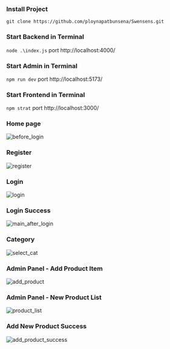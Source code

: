 ### Install Project
`git clone https://github.com/ploynapatbunsena/Swensens.git`

### Start Backend in Terminal
`node .\index.js`
port http://localhost:4000/

### Start Admin in Terminal
`npm run dev`
port http://localhost:5173/

### Start Frontend in Terminal
`npm strat`
port http://localhost:3000/

### Home page
![before_login](https://github.com/ploynapatbunsena/Swensens/assets/112202790/fe1c1785-4a64-439f-8429-75af96e1bb01)

### Register
![register](https://github.com/ploynapatbunsena/Swensens/assets/112202790/d4935907-e00f-4781-b359-cab41a5f2cbd)

### Login
![login](https://github.com/ploynapatbunsena/Swensens/assets/112202790/29386587-0fb4-4852-962d-6c4fa988adee)

### Login Success
![main_after_login](https://github.com/ploynapatbunsena/Swensens/assets/112202790/6face339-9956-488c-95c0-7ed6fded36d0)

### Category
![select_cat](https://github.com/ploynapatbunsena/Swensens/assets/112202790/6ebc2fd3-502a-4a76-b94b-7f3077f7716d)

### Admin Panel - Add Product Item
![add_product](https://github.com/ploynapatbunsena/Swensens/assets/112202790/c4b6e622-fd89-4b7a-a602-186dc4a26759)

### Admin Panel - New Product List
![product_list](https://github.com/ploynapatbunsena/Swensens/assets/112202790/da3ff8ee-6b9e-4f50-8cb0-8178fb6178e8)

### Add New Product Success
![add_product_success](https://github.com/ploynapatbunsena/Swensens/assets/112202790/98d3eccd-4277-45fc-a38a-867104bfe9e9)


